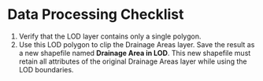 # Data Processing Checklist

1. Verify that the LOD layer contains only a single polygon.
2. Use this LOD polygon to clip the Drainage Areas layer. Save the result as a new shapefile named **Drainage Area in LOD**. This new shapefile must retain all attributes of the original Drainage Areas layer while using the LOD boundaries.
